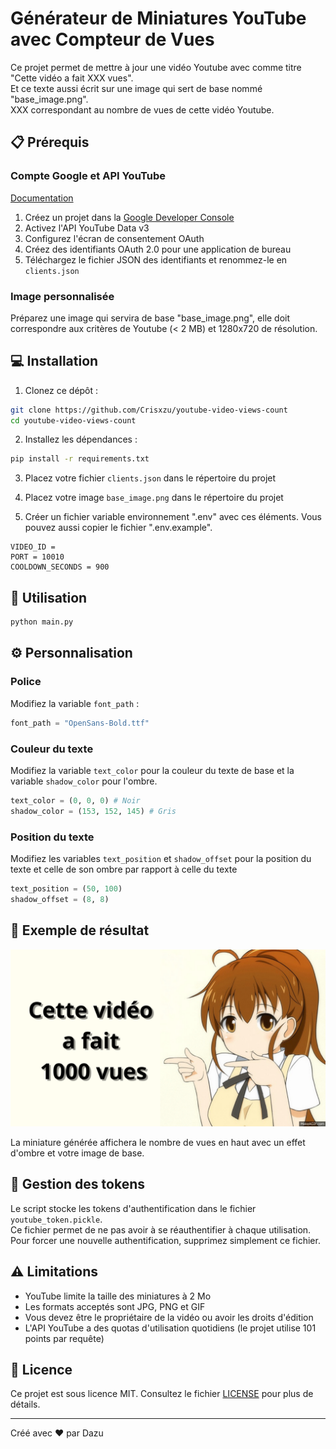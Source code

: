 # Générateur de Miniatures YouTube avec Compteur de Vues

Ce projet permet de mettre à jour une vidéo Youtube avec comme titre "Cette vidéo a fait XXX vues".<br/>
Et ce texte aussi écrit sur une image qui sert de base nommé "base_image.png".<br/>
XXX correspondant au nombre de vues de cette vidéo Youtube.<br/>

## 📋 Prérequis

### Compte Google et API YouTube

[Documentation](https://developers.google.com/youtube/v3/getting-started)

1. Créez un projet dans la [Google Developer Console](https://console.cloud.google.com/)
2. Activez l'API YouTube Data v3
3. Configurez l'écran de consentement OAuth
4. Créez des identifiants OAuth 2.0 pour une application de bureau
5. Téléchargez le fichier JSON des identifiants et renommez-le en `clients.json`

### Image personnalisée

Préparez une image qui servira de base "base_image.png", elle doit correspondre aux critères de Youtube (< 2 MB) et 1280x720 de résolution.

## 💻 Installation

1. Clonez ce dépôt :

```bash
git clone https://github.com/Crisxzu/youtube-video-views-count
cd youtube-video-views-count
```

2. Installez les dépendances :

```bash
pip install -r requirements.txt
```

3. Placez votre fichier `clients.json` dans le répertoire du projet

4. Placez votre image `base_image.png` dans le répertoire du projet

5. Créer un fichier variable environnement ".env" avec ces éléments. Vous pouvez aussi copier le fichier ".env.example".

```env
VIDEO_ID =
PORT = 10010
COOLDOWN_SECONDS = 900
```

## 🚀 Utilisation

```bash
python main.py
```

## ⚙️ Personnalisation

### Police
Modifiez la variable `font_path` :

```python
font_path = "OpenSans-Bold.ttf"
```

### Couleur du texte

Modifiez la variable `text_color` pour la couleur du texte de base et la variable `shadow_color` pour l'ombre.

```python
text_color = (0, 0, 0) # Noir
shadow_color = (153, 152, 145) # Gris
```

### Position du texte

Modifiez les variables `text_position` et `shadow_offset` pour la position du texte et celle de son ombre par rapport à celle du texte

```python
text_position = (50, 100)
shadow_offset = (8, 8)
```

## 📸 Exemple de résultat

![Exemple de miniature](example_minia.png)

La miniature générée affichera le nombre de vues en haut avec un effet d'ombre et votre image de base.

## 🔑 Gestion des tokens

Le script stocke les tokens d'authentification dans le fichier `youtube_token.pickle`. <br/>
Ce fichier permet de ne pas avoir à se réauthentifier à chaque utilisation. <br/>
Pour forcer une nouvelle authentification, supprimez simplement ce fichier. <br/>

## ⚠️ Limitations

- YouTube limite la taille des miniatures à 2 Mo
- Les formats acceptés sont JPG, PNG et GIF
- Vous devez être le propriétaire de la vidéo ou avoir les droits d'édition
- L'API YouTube a des quotas d'utilisation quotidiens (le projet utilise 101 points par requête)

## 📄 Licence

Ce projet est sous licence MIT. Consultez le fichier [LICENSE](LICENSE) pour plus de détails.

---

Créé avec ❤️ par Dazu